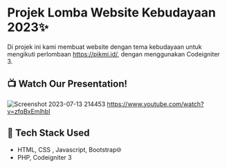 # Projek Lomba Website Kebudayaan 2023✨

Di projek ini kami membuat website dengan tema kebudayaan untuk mengikuti perlombaan https://pikmi.id/, dengan menggunakan Codeigniter 3. 

## 📺 Watch Our Presentation!
![Screenshot 2023-07-13 214453](https://github.com/auliyaapri/lomba_kebudayaan/assets/45688720/f715a1fb-d4f2-4dd0-9f38-ae15b89acfae)
https://www.youtube.com/watch?v=zfqBxEmlhbI




## 🚀 Tech Stack Used
- HTML, CSS , Javascript, Bootstrap🌐
- PHP, Codeigniter 3
